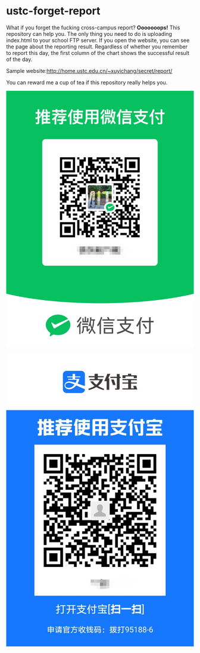 # ustc-forget-report
What if you forget the fucking cross-campus report? **Ooooooops!** This repository can help you. The only thing you need to do is uploading index.html to your school FTP server. If you open the website, you can see the page about the reporting result. Regardless of whether you remember to report this day, the first column of the chart shows the successful result of the day.

Sample website:http://home.ustc.edu.cn/~xuyichang/secret/report/

You can reward me a cup of tea if this repository really helps you.

![](imgs/WeChat.jpg)

![](imgs/Alipay.jpg)
